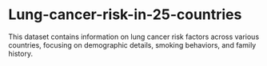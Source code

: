 # Lung-cancer-risk-in-25-countries
This dataset contains information on lung cancer risk factors across various countries, focusing on demographic details, smoking behaviors, and family history.
